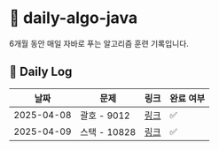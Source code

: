 # 📘 daily-algo-java

6개월 동안 매일 자바로 푸는 알고리즘 훈련 기록입니다.

## 📅 Daily Log

| 날짜 | 문제 | 링크 | 완료 여부 |
|------|------|------|-----------|
| 2025-04-08 | 괄호 - 9012 | [링크](https://www.acmicpc.net/problem/9012) | ✅ |
| 2025-04-09 | 스택 - 10828 | [링크](https://www.acmicpc.net/problem/10828) | ✅ |